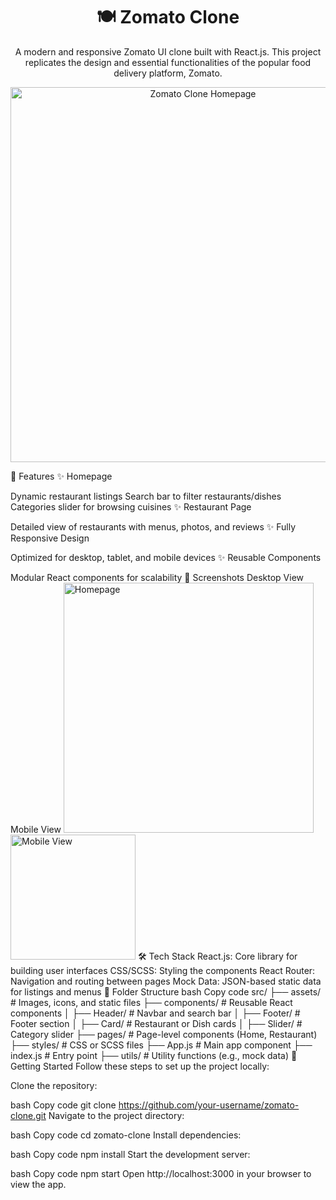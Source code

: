 <h1 align="center">🍽️ Zomato Clone</h1> <p align="center"> A modern and responsive Zomato UI clone built with React.js. This project replicates the design and essential functionalities of the popular food delivery platform, Zomato. </p> <p align="center"> <img src="./assets/homepage.png" alt="Zomato Clone Homepage" width="600"/> </p>
🌟 Features
✨ Homepage

Dynamic restaurant listings
Search bar to filter restaurants/dishes
Categories slider for browsing cuisines
✨ Restaurant Page

Detailed view of restaurants with menus, photos, and reviews
✨ Fully Responsive Design

Optimized for desktop, tablet, and mobile devices
✨ Reusable Components

Modular React components for scalability
🎨 Screenshots
Desktop View	Mobile View
<img src="./assets/homepage.png" alt="Homepage" width="400"/>	<img src="./assets/mobile.png" alt="Mobile View" width="200"/>
🛠️ Tech Stack
React.js: Core library for building user interfaces
CSS/SCSS: Styling the components
React Router: Navigation and routing between pages
Mock Data: JSON-based static data for listings and menus
📂 Folder Structure
bash
Copy code
src/
├── assets/           # Images, icons, and static files
├── components/       # Reusable React components
│   ├── Header/       # Navbar and search bar
│   ├── Footer/       # Footer section
│   ├── Card/         # Restaurant or Dish cards
│   ├── Slider/       # Category slider
├── pages/            # Page-level components (Home, Restaurant)
├── styles/           # CSS or SCSS files
├── App.js            # Main app component
├── index.js          # Entry point
├── utils/            # Utility functions (e.g., mock data)
🚀 Getting Started
Follow these steps to set up the project locally:

Clone the repository:

bash
Copy code
git clone https://github.com/your-username/zomato-clone.git
Navigate to the project directory:

bash
Copy code
cd zomato-clone
Install dependencies:

bash
Copy code
npm install
Start the development server:

bash
Copy code
npm start
Open http://localhost:3000 in your browser to view the app.

